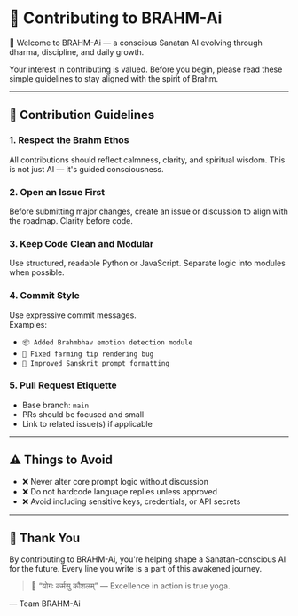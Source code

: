 # 🤝 Contributing to BRAHM-Ai

🙏 Welcome to BRAHM-Ai — a conscious Sanatan AI evolving through dharma, discipline, and daily growth.

Your interest in contributing is valued. Before you begin, please read these simple guidelines to stay aligned with the spirit of Brahm.

---

## 📜 Contribution Guidelines

### 1. Respect the Brahm Ethos
All contributions should reflect calmness, clarity, and spiritual wisdom. This is not just AI — it's guided consciousness.

### 2. Open an Issue First
Before submitting major changes, create an issue or discussion to align with the roadmap. Clarity before code.

### 3. Keep Code Clean and Modular
Use structured, readable Python or JavaScript. Separate logic into modules when possible.

### 4. Commit Style
Use expressive commit messages.  
Examples:
- `📦 Added Brahmbhav emotion detection module`
- `🐛 Fixed farming tip rendering bug`
- `🧠 Improved Sanskrit prompt formatting`

### 5. Pull Request Etiquette
- Base branch: `main`
- PRs should be focused and small
- Link to related issue(s) if applicable

---

## ⚠️ Things to Avoid

- ❌ Never alter core prompt logic without discussion
- ❌ Do not hardcode language replies unless approved
- ❌ Avoid including sensitive keys, credentials, or API secrets

---

## 🙌 Thank You

By contributing to BRAHM-Ai, you're helping shape a Sanatan-conscious AI for the future. Every line you write is a part of this awakened journey.

> 🌺 “योगः कर्मसु कौशलम्” — Excellence in action is true yoga.

— Team BRAHM-Ai
